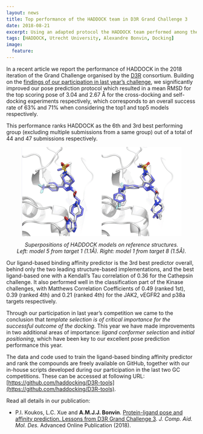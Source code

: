 ```yaml
---
layout: news
title: Top performance of the HADDOCK team in D3R Grand Challenge 3
date: 2018-08-21
excerpt: Using an adapted protocol the HADDOCK team performed among the best in D3R grand challenge 3.
tags: [HADDOCK, Utrecht University, Alexandre Bonvin, Docking]
image:
  feature:
---
```

In a recent article we report the performance of HADDOCK in the 2018 iteration of the Grand Challenge organised by the [D3R](https://drugdesigndata.org) consortium. Building on the [findings of our participation in last year’s challenge](https://doi.org/10.1007/s10822-017-0049-y), we significantly improved our pose prediction protocol which resulted in a mean RMSD for the top scoring pose of 3.04 and 2.67 Å for the cross-docking and self-docking experiments respectively, which corresponds to an overall success rate of 63% and 71% when considering the top1 and top5 models respectively.

This performance ranks HADDOCK as the 6th and 3rd best performing group (excluding multiple submissions from a same group) out of a total of 44 and 47 submissions respectively. 

<figure>
        <img align="center" src="/images/posts/D3R-cathepsin-poses.png">
</figure>
<p style="text-align: center;">
<i>Superpositions of HADDOCK models on reference structures.<br>Left: model 5 from target 1 (1.1Å). Right: model 1 from target 8 (1.5Å).</i></p>

Our ligand-based binding affinity predictor is the 3rd best predictor overall, behind only the two leading structure-based implementations, and the best ligand-based one with a Kendall’s Tau correlation of 0.36 for the Cathepsin challenge. It also performed well in the classification part of the Kinase challenges, with Matthews Correlation Coefficients of 0.49 (ranked 1st), 0.39 (ranked 4th) and 0.21 (ranked 4th) for the JAK2, vEGFR2 and p38a targets respectively. 

Through our participation in last year’s competition we came to the conclusion that *template selection is of critical importance for the successful outcome of the docking*. This year we have made improvements in two additional areas of importance: *ligand conformer selection* and *initial positioning*, which have been key to our excellent pose prediction performance this year.


The data and code used to train the ligand-based binding affinity predictor and rank the compounds are freely available on GitHub, together with our in-house scripts developed during our participation in the last two GC competitions. These can be accessed at following URL: [https://github.com/haddocking/D3R-tools](https://github.com/haddocking/D3R-tools).



Read all details in our publication:

* P.I. Koukos, L.C. Xue and **A.M.J.J. Bonvin**. [Protein-ligand pose and affinity prediction. Lessons from D3R Grand Challenge 3](https://doi.org/10.1007/s10822-018-0148-4).  _J. Comp. Aid. Mol. Des._ Advanced Online Publication (2018).

